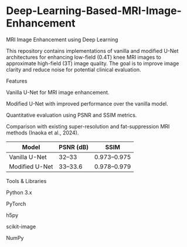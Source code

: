 # Deep-Learning-Based-MRI-Image-Enhancement

MRI Image Enhancement using Deep Learning

This repository contains implementations of vanilla and modified U-Net architectures for enhancing low-field (0.4T) knee MRI images to approximate high-field (3T) image quality. The goal is to improve image clarity and reduce noise for potential clinical evaluation.

Features

Vanilla U-Net for MRI image enhancement.

Modified U-Net with improved performance over the vanilla model.

Quantitative evaluation using PSNR and SSIM metrics.

Comparison with existing super-resolution and fat-suppression MRI methods (Inaoka et al., 2024).

| Model          | PSNR (dB) | SSIM        |
| -------------- | --------- | ----------- |
| Vanilla U-Net  | 32–33     | 0.973–0.975 |
| Modified U-Net | 33–33.6   | 0.978–0.979 |


Tools & Libraries

Python 3.x

PyTorch

h5py

scikit-image

NumPy
